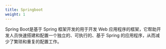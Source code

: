 ```yaml
---
title: Springboot
weight: 1
---
```

Spring Boot是基于 Spring 框架开发的用于开发 Web 应用程序的框架，它帮助开发人员快速搭建和配置一个独立的、可执行的、基于 Spring 的应用程序，从而减少了繁琐和重复的配置工作。
